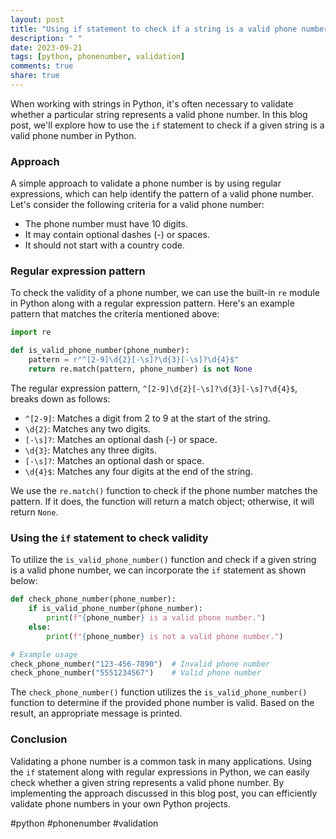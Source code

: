 ```yaml
---
layout: post
title: "Using if statement to check if a string is a valid phone number in Python"
description: " "
date: 2023-09-21
tags: [python, phonenumber, validation]
comments: true
share: true
---
```


When working with strings in Python, it's often necessary to validate whether a particular string represents a valid phone number. In this blog post, we'll explore how to use the `if` statement to check if a given string is a valid phone number in Python.

### Approach

A simple approach to validate a phone number is by using regular expressions, which can help identify the pattern of a valid phone number. Let's consider the following criteria for a valid phone number:

- The phone number must have 10 digits.
- It may contain optional dashes (-) or spaces.
- It should not start with a country code.

### Regular expression pattern

To check the validity of a phone number, we can use the built-in `re` module in Python along with a regular expression pattern. Here's an example pattern that matches the criteria mentioned above:

```python
import re

def is_valid_phone_number(phone_number):
    pattern = r"^[2-9]\d{2}[-\s]?\d{3}[-\s]?\d{4}$"
    return re.match(pattern, phone_number) is not None
```

The regular expression pattern, `^[2-9]\d{2}[-\s]?\d{3}[-\s]?\d{4}$`, breaks down as follows:
- `^[2-9]`: Matches a digit from 2 to 9 at the start of the string.
- `\d{2}`: Matches any two digits.
- `[-\s]?`: Matches an optional dash (-) or space.
- `\d{3}`: Matches any three digits.
- `[-\s]?`: Matches an optional dash or space.
- `\d{4}$`: Matches any four digits at the end of the string.

We use the `re.match()` function to check if the phone number matches the pattern. If it does, the function will return a match object; otherwise, it will return `None`.

### Using the `if` statement to check validity

To utilize the `is_valid_phone_number()` function and check if a given string is a valid phone number, we can incorporate the `if` statement as shown below:

```python
def check_phone_number(phone_number):
    if is_valid_phone_number(phone_number):
        print(f"{phone_number} is a valid phone number.")
    else:
        print(f"{phone_number} is not a valid phone number.")

# Example usage
check_phone_number("123-456-7890")  # Invalid phone number
check_phone_number("5551234567")    # Valid phone number
```

The `check_phone_number()` function utilizes the `is_valid_phone_number()` function to determine if the provided phone number is valid. Based on the result, an appropriate message is printed.

### Conclusion

Validating a phone number is a common task in many applications. Using the `if` statement along with regular expressions in Python, we can easily check whether a given string represents a valid phone number. By implementing the approach discussed in this blog post, you can efficiently validate phone numbers in your own Python projects.

#python #phonenumber #validation